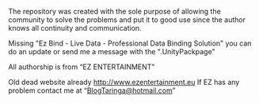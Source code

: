 The repository was created with the sole purpose of allowing the community to solve the problems and put it to good use since the author knows all continuity and communication.

Missing "Ez Bind - Live Data - Professional Data Binding Solution" you can do an update or send me a message with the ".UnityPackpage"

All authorship is from “EZ ENTERTAINMENT”

Old dead website already http://www.ezentertainment.eu
If EZ has any problem contact me at “BlogTaringa@hotmail.com”
